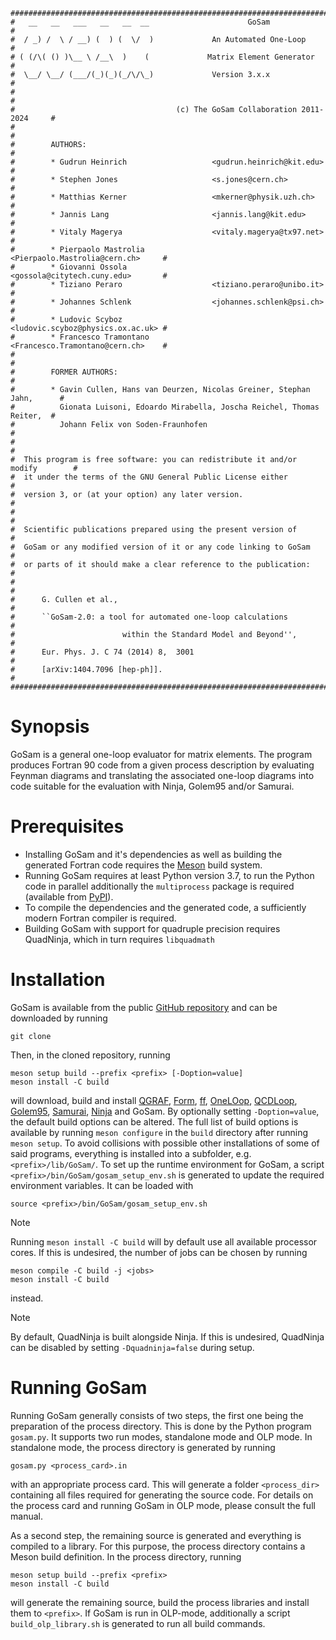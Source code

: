     ################################################################################
    #   __   __   ___   __   __  __                      GoSam                     #
    #  / _) /  \ / __) (  ) (  \/  )             An Automated One-Loop             #
    # ( (/\( () )\__ \ /__\  )    (             Matrix Element Generator           #
    #  \__/ \__/ (___/(_)(_)(_/\/\_)             Version 3.x.x                     #
    #                                                                              #
    #                                    (c) The GoSam Collaboration 2011-2024     #
    #                                                                              #
    #        AUTHORS:                                                              #
    #        * Gudrun Heinrich                   <gudrun.heinrich@kit.edu>         #
    #        * Stephen Jones                     <s.jones@cern.ch>                 #
    #        * Matthias Kerner                   <mkerner@physik.uzh.ch>           #
    #        * Jannis Lang                       <jannis.lang@kit.edu>             #
    #        * Vitaly Magerya                    <vitaly.magerya@tx97.net>         #
    #        * Pierpaolo Mastrolia               <Pierpaolo.Mastrolia@cern.ch>     #
    #        * Giovanni Ossola                   <gossola@citytech.cuny.edu>       #
    #        * Tiziano Peraro                    <tiziano.peraro@unibo.it>         #
    #        * Johannes Schlenk                  <johannes.schlenk@psi.ch>         #
    #        * Ludovic Scyboz                    <ludovic.scyboz@physics.ox.ac.uk> #
    #        * Francesco Tramontano              <Francesco.Tramontano@cern.ch>    #
    #                                                                              #
    #        FORMER AUTHORS:                                                       #
    #        * Gavin Cullen, Hans van Deurzen, Nicolas Greiner, Stephan Jahn,      #
    #          Gionata Luisoni, Edoardo Mirabella, Joscha Reichel, Thomas Reiter,  #
    #          Johann Felix von Soden-Fraunhofen                                   #
    #                                                                              #
    #  This program is free software: you can redistribute it and/or modify        #
    #  it under the terms of the GNU General Public License either                 #
    #  version 3, or (at your option) any later version.                           #
    #                                                                              #
    #  Scientific publications prepared using the present version of               #
    #  GoSam or any modified version of it or any code linking to GoSam            #
    #  or parts of it should make a clear reference to the publication:            #
    #                                                                              #
    #      G. Cullen et al.,                                                       #
    #      ``GoSam-2.0: a tool for automated one-loop calculations                 #
    #                        within the Standard Model and Beyond'',               #
    #      Eur. Phys. J. C 74 (2014) 8,  3001                                      #
    #      [arXiv:1404.7096 [hep-ph]].                                             #
    ################################################################################


# Synopsis

GoSam is a general one-loop evaluator for matrix elements.
The program produces Fortran 90 code from a given process
description by evaluating Feynman diagrams and translating
the associated one-loop diagrams into code suitable for the
evaluation with Ninja, Golem95 and/or Samurai.

# Prerequisites
* Installing GoSam and it's dependencies as well as building the generated Fortran code requires the 
  [Meson](https://mesonbuild.com/Getting-meson.html) build system.
* Running GoSam requires at least Python version 3.7, to run the Python code in parallel additionally the `multiprocess` 
package is required (available from [PyPI](https://pypi.org/project/multiprocess/)).
* To compile the dependencies and the generated code, a sufficiently modern Fortran compiler is required.
* Building GoSam with support for quadruple precision requires QuadNinja, which in turn requires `libquadmath`

# Installation

GoSam is available from the public [GitHub repository](https://github.com/gudrunhe/gosam) and can be downloaded by 
running 
```console
git clone
```

Then, in the cloned repository, running 
```console
meson setup build --prefix <prefix> [-Doption=value]
meson install -C build
```
will download, build and install 
[QGRAF](http://cfif.tecnico.ulisboa.pt/~paulo/qgraf.html), 
[Form](https://www.nikhef.nl/~form/), 
[ff](http://www.nikhef.nl/~t68/ff/), 
[OneLOop](https://helac-phegas.web.cern.ch/OneLOop.html), 
[QCDLoop](http://qcdloop.fnal.gov/), 
[Golem95](http://golem.hepforge.org/), 
[Samurai](https://samurai.hepforge.org/), 
[Ninja](https://ninja.hepforge.org/)
and GoSam. By optionally setting `-Doption=value`, the default build options can be altered. The full list of build
options is available by running `meson configure` in the `build` directory after running `meson setup`.
To avoid collisions with possible other installations of some of said programs, everything is installed into
a subfolder, e.g. `<prefix>/lib/GoSam/`. To set up the runtime environment for GoSam, a script
`<prefix>/bin/GoSam/gosam_setup_env.sh` is generated to update the required environment variables. It can be loaded with
```console
source <prefix>/bin/GoSam/gosam_setup_env.sh
```

> [!NOTE]
> Running `meson install -C build` will by default use all available processor cores. If this is undesired, the number 
> of jobs can be chosen by running 
> ```console
> meson compile -C build -j <jobs>
> meson install -C build
> ```
> instead.

> [!NOTE]
> By default, QuadNinja is built alongside Ninja. If this is undesired, QuadNinja can be disabled by setting 
> `-Dquadninja=false` during setup.

# Running GoSam
Running GoSam generally consists of two steps, the first one being the preparation of the process directory.
This is done by the Python program `gosam.py`. It supports two run modes, standalone mode and OLP
mode. In standalone mode, the process directory is generated by running 
```console
gosam.py <process_card>.in
```
with an appropriate process card. This will generate a folder `<process_dir>` containing all files required for
generating the source code. For details on the process card and running GoSam in OLP mode, please consult the full 
manual.

As a second step, the remaining source is generated and everything is compiled to a library. For this purpose, the
process directory contains a Meson build definition. In the process directory, running 
```console
meson setup build --prefix <prefix>
meson install -C build
```
will generate the remaining source, build the process libraries and install them to `<prefix>`. If GoSam is run in
OLP-mode, additionally a script `build_olp_library.sh` is generated to run all build commands.